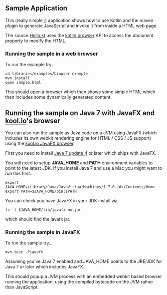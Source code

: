 ## Sample Application

This (really simple ;) application shows how to use Kotlin and the maven plugin to generate JavaScript and invoke it from inside a HTML web page.

The source [Hello.kt](https://github.com/JetBrains/kotlin/blob/master/libraries/examples/browser-example/src/main/kotlin/sample/Hello.kt) uses the [kotlin.browser](http://jetbrains.github.com/kotlin/versions/snapshot/apidocs/kotlin/browser/package-summary.html) API to access the *document* property to modify the HTML.

### Running the sample in a web browser

To run the example try:

    cd libraries/examples/browser-example
    mvn install
    open sample.html

This should open a browser which then shows some simple HTML which then includes some dynamically generated content.

## Running the sample on Java 7 with JavaFX and [kool.io](http://kool.io/)'s browser

You can also run the sample as Java code on a JVM using JavaFX (which includes its own webkit rendering engine for HTML / CSS / JS support) using the [kool.io JavaFX browser](https://github.com/koolio/kool/blob/master/samples/kool-template-sample/ReadMe.md).

First you need to install [Java 7 update 4](http://www.oracle.com/technetwork/java/javase/overview/index.html) or later which ships with JavaFX.

You will need to setup **JAVA_HOME** and **PATH** environment variables to point to the latest JDK. If you install Java 7 and use a Mac you might want to run this first...

    export JAVA_HOME=/Library/Java/JavaVirtualMachines/1.7.0.jdk/Contents/Home
    export PATH=$JAVA_HOME/bin:$PATH

You can check you have JavaFX in your JDK install via

    ls -l $JAVA_HOME/lib/javafx-mx.jar

which should find the javafx jar.

### Running the sample in JavaFX

To run the sample try...

    mvn test -Pjavafx

Assuming you've Java 7 enabled and JAVA_HOME points to the JRE/JDK for Java 7 or later which includes JavaFX.

This should popup a JVM process with an embedded webkit based browser running the application; using the compiled bytecode on the JVM rather than JavaScript.